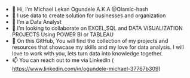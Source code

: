 - 👋 Hi, I’m Michael Lekan Ogundele A.K.A @Olamic-hash
- 👀 I use data to create solution for businesses and organization
- 🌱 I’m a Data Analyst
- 💞️ I’m looking to collaborate on EXCEL,SQL and DATA VISUALIZATION PROJECTS
      Using POWER BI or TABLEAU
- 🌱 On this GitHub, You will find the collection of my projects and resources that showcase my skills and my love
     for data analysis. I will love to work with you, lets turn data into knowledge together.
- 📫 You can reach out to me via LinkedIn ( https://www.linkedin.com/in/ogundele-michael-37767b309)

  
  

<!---
Olamic-hash/Olamic-hash is a ✨ special ✨ repository because its `README.md` (this file) appears on your GitHub profile.
You can click the Preview link to take a look at your changes.
--->
